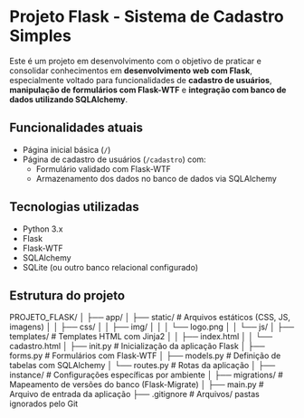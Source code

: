 # Projeto Flask - Sistema de Cadastro Simples

Este é um projeto em desenvolvimento com o objetivo de praticar e consolidar conhecimentos em **desenvolvimento web com Flask**, especialmente voltado para funcionalidades de **cadastro de usuários**, **manipulação de formulários com Flask-WTF** e **integração com banco de dados utilizando SQLAlchemy**.

## Funcionalidades atuais

- Página inicial básica (`/`)
- Página de cadastro de usuários (`/cadastro`) com:
  - Formulário validado com Flask-WTF
  - Armazenamento dos dados no banco de dados via SQLAlchemy

## Tecnologias utilizadas

- Python 3.x  
- Flask  
- Flask-WTF  
- SQLAlchemy  
- SQLite (ou outro banco relacional configurado)

## Estrutura do projeto
PROJETO_FLASK/
│
├── app/
│ ├── static/ # Arquivos estáticos (CSS, JS, imagens)
│ │ ├── css/
│ │ ├── img/
│ │ │ └── logo.png
│ │ └── js/
│ ├── templates/ # Templates HTML com Jinja2
│ │ ├── index.html
│ │ └── cadastro.html
│ ├── init.py # Inicialização da aplicação Flask
│ ├── forms.py # Formulários com Flask-WTF
│ ├── models.py # Definição de tabelas com SQLAlchemy
│ └── routes.py # Rotas da aplicação
│
├── instance/ # Configurações específicas por ambiente
│
├── migrations/ # Mapeamento de versões do banco (Flask-Migrate)
│
├── main.py # Arquivo de entrada da aplicação
├── .gitignore # Arquivos/ pastas ignorados pelo Git
